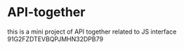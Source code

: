 # API-together
this is a mini project of API  together  related to  JS  interface 
91G2FZDTEVBQPJMHN32DPB79